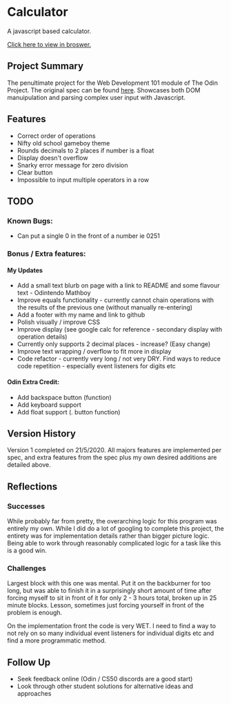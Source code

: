 # Calculator

A javascript based calculator.

[Click here to view in broswer.](https://chargrilledchook.github.io/calculator/)

## Project Summary

The penultimate project for the Web Development 101 module of The Odin Project. The original spec can be found [here](https://www.theodinproject.com/courses/web-development-101/lessons/calculator). Showcases both DOM manuipulation and parsing complex user input with Javascript.

## Features

* Correct order of operations
* Nifty old school gameboy theme
* Rounds decimals to 2 places if number is a float
* Display doesn't overflow
* Snarky error message for zero division
* Clear button
* Impossible to input multiple operators in a row

## TODO

### Known Bugs:

* Can put a single 0 in the front of a number ie 0251

### Bonus / Extra features:

#### My Updates

* Add a small text blurb on page with a link to README and some flavour text - Odintendo Mathboy
* Improve equals functionality - currently cannot chain operations with the results of the previous one (without manually re-entering)
* Add a footer with my name and link to github
* Polish visually / improve CSS
* Improve display (see google calc for reference - secondary display with operation details)
* Currently only supports 2 decimal places - increase? (Easy change)
* Improve text wrapping / overflow to fit more in display
* Code refactor - currently very long / not very DRY. Find ways to reduce code repetition - especially event listeners for digits etc

#### Odin Extra Credit:

* Add backspace button (function)
* Add keyboard support
* Add float support (. button function)

## Version History

Version 1 completed on 21/5/2020. All majors features are implemented per spec, and extra features from the spec plus my own desired additions are detailed above.

## Reflections

### Successes

While probably far from pretty, the overarching logic for this program was entirely my own. While I did do a lot of googling to complete this project, the entirety was for implementation details rather than bigger picture logic. Being able to work through reasonably complicated logic for a task like this is a good win.

### Challenges

Largest block with this one was mental. Put it on the backburner for too long, but was able to finish it in a surprisingly short amount of time after forcing myself to sit in front of it for only 2 - 3 hours total, broken up in 25 minute blocks. Lesson, sometimes just forcing yourself in front of the problem is enough.

On the implementation front the code is very WET. I need to find a way to not rely on so many individual event listeners for individual digits etc and find a more programmatic method.

## Follow Up

* Seek feedback online (Odin / CS50 discords are a good start)
* Look through other student solutions for alternative ideas and approaches